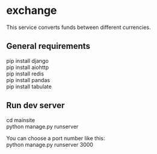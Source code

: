 # exchange
This service converts funds between different currencies.  
 
## General requirements
pip install django  
pip install aiohttp  
pip install redis  
pip install pandas  
pip install tabulate  
  
## Run dev server  
cd mainsite  
python manage.py runserver  
  
You can choose a port number like this:  
python manage.py runserver 3000
